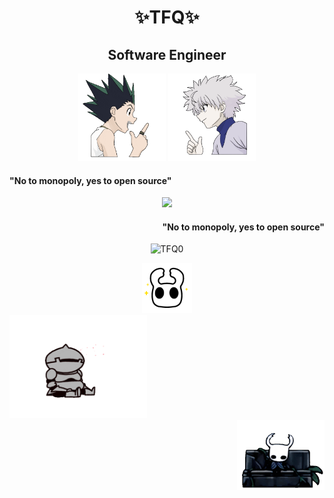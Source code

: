 <h1 align="center">✨TFQ✨</h1>

<h2 align="center">Software Engineer</h2>

<div align="center">
  <img src="https://github.com/TFQ0/TFQ0/blob/main/Manga%20Gon%20Sticker%20by%20Letablierdechloe.gif" width="140" /> 
  <img src="https://github.com/TFQ0/TFQ0/blob/main/Manga%20Gon%20Sticker%20by%20Letablierdechloe%20(1).gif" width="140" /> 


<h4 align="left"> "No to monopoly, yes to open source"</h4>
<div align="center">
  <img height="330" src="https://upload.wikimedia.org/wikipedia/commons/1/1b/Ken_Thompson_and_Dennis_Ritchie--1973.jpg"  />

<h4 align="right"> "No to monopoly, yes to open source"</h4>
<p align="center"> <img src="https://komarev.com/ghpvc/?username=TFQ0&color=blueviolet&style=for-the-badge" alt="TFQ0" /></p>






 <div align="center">
  <img src="https://github.com/TFQ0/TFQ0/blob/main/Hollow%20Knight%20Sticker.gif" width="80" /> 



<div align="left">
  <img src="https://github.com/TFQ0/TFQ0/blob/main/Sleepy%20Dark%20Souls%20Sticker.gif" width="220" /> 
<div align="right">
  <img src="https://github.com/TFQ0/TFQ0/blob/main/Falling%20Asleep%20Hollow%20Knight%20Sticker%20by%20Xbox.gif" width="140" /> 
